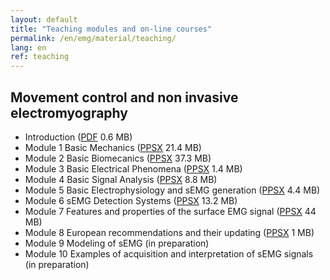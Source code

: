 ```yaml
---
layout: default
title: "Teaching modules and on-line courses"
permalink: /en/emg/material/teaching/
lang: en
ref: teaching
---
```


## Movement control and non invasive electromyography

- Introduction ([PDF](/assets/pptx/en_introduction_to_the_teaching_material.pdf) 0.6 MB)
- Module 1 Basic Mechanics ([PPSX](/assets/pptx/en_mod01_basic_mechanics_4_sep_2018.ppsx) 21.4 MB)
- Module 2 Basic Biomecanics ([PPSX](/assets/pptx/en_mod02_basic_concepts_biomechanics.ppsx) 37.3 MB)
- Module 3 Basic Electrical Phenomena ([PPSX](/assets/pptx/en_mod03_physics_of_elementary_electric_phenomena.ppsx) 1.4 MB)
- Module 4 Basic Signal Analysis ([PPSX](/assets/pptx/en_mod04_signal_analysis_eng.ppsx) 8.8 MB)
- Module 5 Basic Electrophysiology and sEMG generation ([PPSX](/assets/pptx/en_mod05_basic_electrophysiology_and_emg_generation.ppsx) 4.4 MB)
- Module 6 sEMG Detection Systems ([PPSX](/assets/pptx/en_mod06_sEMG_detection_systems.ppsx) 13.2 MB)
- Module 7 Features and properties of the surface EMG signal ([PPSX](/assets/pptx/en_mod07_EMG_features.ppsx) 44 MB)
- Module 8 European recommendations and their updating ([PPSX](/assets/pptx/en_mod08_european_recomendations.ppsx) 1 MB)
- Module 9 Modeling of sEMG (in preparation)
- Module 10  Examples of acquisition and interpretation of sEMG signals (in preparation)